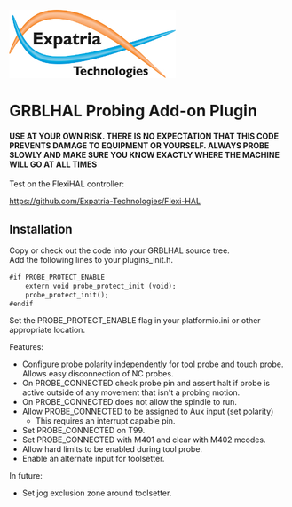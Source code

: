 ![Logo](/readme_images/logo_sm.jpg)
# GRBLHAL Probing Add-on Plugin

#### USE AT YOUR OWN RISK.  THERE IS NO EXPECTATION THAT THIS CODE PREVENTS DAMAGE TO EQUIPMENT OR YOURSELF.  ALWAYS PROBE SLOWLY AND MAKE SURE YOU KNOW EXACTLY WHERE THE MACHINE WILL GO AT ALL TIMES

Test on the FlexiHAL controller:

https://github.com/Expatria-Technologies/Flexi-HAL

## Installation
Copy or check out the code into your GRBLHAL source tree.  
Add the following lines to your plugins_init.h.
```
#if PROBE_PROTECT_ENABLE
    extern void probe_protect_init (void);
    probe_protect_init();
#endif
```
Set the PROBE_PROTECT_ENABLE flag in your platformio.ini or other appropriate location.

Features:
- Configure probe polarity independently for tool probe and touch probe.  Allows easy disconnection of NC probes.
- On PROBE_CONNECTED check probe pin and assert halt if probe is active outside of any movement that isn't a probing motion.
- On PROBE_CONNECTED does not allow the spindle to run.
- Allow PROBE_CONNECTED to be assigned to Aux input (set polarity)
    - This requires an interrupt capable pin.
- Set PROBE_CONNECTED on T99.
- Set PROBE_CONNECTED with M401 and clear with M402 mcodes.
- Allow hard limits to be enabled during tool probe.
- Enable an alternate input for toolsetter.

In future:
- Set jog exclusion zone around toolsetter.

